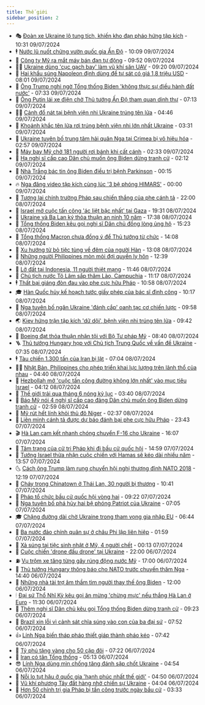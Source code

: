```yaml
---
title: Thế giới
sidebar_position: 2
---
```


<!-- vnexpress-the-gioi:START -->
- 🎭 [Đoàn xe Ukraine lộ tung tích, khiến kho đạn pháo hứng tập kích](https://vnexpress.net/doan-xe-ukraine-lo-tung-tich-khien-kho-dan-phao-hung-tap-kich-4767928.html) - 10:31 09/07/2024
- 🕴 [Nước lũ nuốt chửng vườn quốc gia Ấn Độ](https://vnexpress.net/nuoc-lu-nuot-chung-vuon-quoc-gia-an-do-4767977.html) - 10:09 09/07/2024
- 🤭 [Công ty Mỹ ra mắt máy bán đạn tự động](https://vnexpress.net/cong-ty-my-ra-mat-may-ban-dan-tu-dong-4767936.html) - 09:52 09/07/2024
- 🧑‍💻 [Ukraine dùng &#39;cục gạch bay&#39; làm vũ khí săn UAV](https://vnexpress.net/ukraine-dung-cuc-gach-bay-lam-vu-khi-san-uav-4767786.html) - 09:20 09/07/2024
- 🦏 [Hai khẩu súng Napoleon định dùng để tự sát có giá 1,8 triệu USD](https://vnexpress.net/hai-khau-sung-napoleon-dinh-dung-de-tu-sat-co-gia-1-8-trieu-usd-4767716.html) - 08:01 09/07/2024
- 🦒 [Ông Trump nghi ngờ Tổng thống Biden &#39;không thực sự điều hành đất nước&#39;](https://vnexpress.net/ong-trump-nghi-ngo-tong-thong-biden-khong-thuc-su-dieu-hanh-dat-nuoc-4767754.html) - 07:33 09/07/2024
- 🌈 [Ông Putin lái xe điện chở Thủ tướng Ấn Độ tham quan dinh thự](https://vnexpress.net/ong-putin-lai-xe-dien-cho-thu-tuong-an-do-tham-quan-dinh-thu-4767834.html) - 07:13 09/07/2024
- 🧑‍🏫 [Cảnh đổ nát tại bệnh viện nhi Ukraine trúng tên lửa](https://vnexpress.net/canh-do-nat-tai-benh-vien-nhi-ukraine-trung-ten-lua-4767740.html) - 04:46 09/07/2024
- 🐲 [Khoảnh khắc tên lửa rơi trúng bệnh viện nhi lớn nhất Ukraine](https://vnexpress.net/khoanh-khac-ten-lua-roi-trung-benh-vien-nhi-lon-nhat-ukraine-4767723.html) - 03:31 09/07/2024
- 🦒 [Ukraine tuyên bố trung tâm hải quân Nga tại Crimea bị vô hiệu hóa](https://vnexpress.net/ukraine-tuyen-bo-trung-tam-hai-quan-nga-tai-crimea-bi-vo-hieu-hoa-4767709.html) - 02:57 09/07/2024
- 🐻 [Máy bay Mỹ chở 181 người rơi bánh khi cất cánh](https://vnexpress.net/may-bay-my-cho-181-nguoi-roi-banh-khi-cat-canh-4767704.html) - 02:33 09/07/2024
- 🚀 [Hạ nghị sĩ cấp cao Dân chủ muốn ông Biden dừng tranh cử](https://vnexpress.net/ha-nghi-si-cap-cao-dan-chu-muon-ong-biden-dung-tranh-cu-4767689.html) - 02:12 09/07/2024
- 🥰 [Nhà Trắng bác tin ông Biden điều trị bệnh Parkinson](https://vnexpress.net/nha-trang-bac-tin-ong-biden-dieu-tri-benh-parkinson-4767687.html) - 00:15 09/07/2024
- 🔥 [Nga đăng video tập kích cùng lúc &#39;3 bệ phóng HIMARS&#39;](https://vnexpress.net/nga-dang-video-tap-kich-cung-luc-3-be-phong-himars-4767672.html) - 00:00 09/07/2024
- 🥳 [Tương lai chính trường Pháp sau chiến thắng của phe cánh tả](https://vnexpress.net/tuong-lai-chinh-truong-phap-sau-chien-thang-cua-phe-canh-ta-4767236.html) - 22:00 08/07/2024
- 💼 [Israel mở cuộc tấn công &#39;ác liệt bậc nhất&#39; tại Gaza](https://vnexpress.net/israel-mo-cuoc-tan-cong-ac-liet-bac-nhat-tai-gaza-4767645.html) - 19:31 08/07/2024
- 🤡 [Ukraine và Ba Lan ký thỏa thuận an ninh 10 năm](https://vnexpress.net/ukraine-va-ba-lan-ky-thoa-thuan-an-ninh-10-nam-4767655.html) - 17:38 08/07/2024
- 🌁 [Tổng thống Biden kêu gọi nghị sĩ Dân chủ đồng lòng ủng hộ](https://vnexpress.net/tong-thong-biden-keu-goi-nghi-si-dan-chu-dong-long-ung-ho-4767652.html) - 15:23 08/07/2024
- 🤩 [Tổng thống Macron chưa đồng ý để Thủ tướng từ chức](https://vnexpress.net/tong-thong-macron-chua-dong-y-de-thu-tuong-tu-chuc-4767642.html) - 14:08 08/07/2024
- 🎉 [Xu hướng từ bỏ tiệc tùng về đêm của người Hàn](https://vnexpress.net/xu-huong-tu-bo-tiec-tung-ve-dem-cua-nguoi-han-4766849.html) - 13:08 08/07/2024
- 🎉 [Những người Philippines mòn mỏi đợi quyền ly hôn](https://vnexpress.net/nhung-nguoi-philippines-mon-moi-doi-quyen-ly-hon-4767337.html) - 12:39 08/07/2024
- 🌁 [Lở đất tại Indonesia, 11 người thiệt mạng](https://vnexpress.net/lo-dat-tai-indonesia-11-nguoi-thiet-mang-4767606.html) - 11:46 08/07/2024
- 🌊 [Chủ tịch nước Tô Lâm sắp thăm Lào, Campuchia](https://vnexpress.net/chu-tich-nuoc-to-lam-sap-tham-lao-campuchia-4767612.html) - 11:17 08/07/2024
- 🕴 [Thất bại giáng đòn đau vào phe cực hữu Pháp](https://vnexpress.net/that-bai-giang-don-dau-vao-phe-cuc-huu-phap-4767325.html) - 10:58 08/07/2024
- 🎓 [Hàn Quốc hủy kế hoạch tước giấy phép của bác sĩ đình công](https://vnexpress.net/han-quoc-huy-ke-hoach-tuoc-giay-phep-cua-bac-si-dinh-cong-4767545.html) - 10:17 08/07/2024
- 🦩 [Nga tuyên bố ngăn Ukraine &#39;đánh cắp&#39; oanh tạc cơ chiến lược](https://vnexpress.net/nga-tuyen-bo-ngan-ukraine-danh-cap-oanh-tac-co-chien-luoc-4767453.html) - 09:58 08/07/2024
- 🌏 [Kiev hứng trận tập kích &#39;dữ dội&#39;, bệnh viện nhi trúng tên lửa](https://vnexpress.net/kiev-hung-tran-tap-kich-du-doi-benh-vien-nhi-trung-ten-lua-4767520.html) - 09:42 08/07/2024
- 🌋 [Boeing đạt thỏa thuận nhận tội với Bộ Tư pháp Mỹ](https://vnexpress.net/boeing-dat-thoa-thuan-nhan-toi-voi-bo-tu-phap-my-4767471.html) - 08:40 08/07/2024
- 🪜 [Thủ tướng Hungary họp với Chủ tịch Trung Quốc về vấn đề Ukraine](https://vnexpress.net/thu-tuong-hungary-hop-voi-chu-tich-trung-quoc-ve-van-de-ukraine-4767375.html) - 07:35 08/07/2024
- 🕴 [Tàu chiến 1.300 tấn của Iran bị lật](https://vnexpress.net/tau-chien-1-300-tan-cua-iran-bi-lat-4767381.html) - 07:04 08/07/2024
- 🧑‍🏫 [Nhật Bản, Philippines cho phép triển khai lực lượng trên lãnh thổ của nhau](https://vnexpress.net/nhat-ban-philippines-cho-phep-trien-khai-luc-luong-tren-lanh-tho-cua-nhau-4767339.html) - 04:40 08/07/2024
- 🌮 [Hezbollah mở &#39;cuộc tấn công đường không lớn nhất&#39; vào mục tiêu Israel](https://vnexpress.net/hezbollah-mo-cuoc-tan-cong-duong-khong-lon-nhat-vao-muc-tieu-israel-4767231.html) - 04:12 08/07/2024
- 🚦 [Thế giới trải qua tháng 6 nóng kỷ lục](https://vnexpress.net/the-gioi-trai-qua-thang-6-nong-ky-luc-4767299.html) - 03:40 08/07/2024
- 💫 [Báo Mỹ nói 4 nghị sĩ cấp cao đảng Dân chủ muốn ông Biden dừng tranh cử](https://vnexpress.net/bao-my-noi-4-nghi-si-cap-cao-dang-dan-chu-muon-ong-biden-dung-tranh-cu-4767251.html) - 02:59 08/07/2024
- 🤡 [Mỹ rút hết lính khỏi thủ đô Niger](https://vnexpress.net/my-rut-het-linh-khoi-thu-do-niger-4767260.html) - 02:37 08/07/2024
- 🦣 [Liên minh cánh tả được dự báo đánh bại phe cực hữu Pháp](https://vnexpress.net/lien-minh-canh-ta-duoc-du-bao-danh-bai-phe-cuc-huu-phap-4767226.html) - 23:43 07/07/2024
- 🎬 [Hà Lan cam kết nhanh chóng chuyển F-16 cho Ukraine](https://vnexpress.net/ha-lan-cam-ket-nhanh-chong-chuyen-f-16-cho-ukraine-4767202.html) - 16:07 07/07/2024
- 🎉 [Tâm trạng của cử tri Pháp khi đi bầu cử quốc hội](https://vnexpress.net/tam-trang-cua-cu-tri-phap-khi-di-bau-cu-quoc-hoi-4767189.html) - 14:59 07/07/2024
- 🎡 [Tướng Israel thừa nhận cuộc chiến với Hamas sẽ kéo dài nhiều năm](https://vnexpress.net/tuong-israel-thua-nhan-cuoc-chien-voi-hamas-se-keo-dai-nhieu-nam-4767176.html) - 13:57 07/07/2024
- 🌜 [Cách ông Trump làm rung chuyển hội nghị thượng đỉnh NATO 2018](https://vnexpress.net/cach-ong-trump-lam-rung-chuyen-hoi-nghi-thuong-dinh-nato-2018-4766378.html) - 12:19 07/07/2024
- 🎡 [Cháy trong Chinatown ở Thái Lan, 30 người bị thương](https://vnexpress.net/chay-trong-chinatown-o-thai-lan-30-nguoi-bi-thuong-4767151.html) - 10:41 07/07/2024
- 🤗 [Pháp tổ chức bầu cử quốc hội vòng hai](https://vnexpress.net/phap-to-chuc-bau-cu-quoc-hoi-vong-hai-4767122.html) - 09:22 07/07/2024
- 🦩 [Nga tuyên bố phá hủy hai bệ phóng Patriot của Ukraine](https://vnexpress.net/nga-tuyen-bo-pha-huy-hai-be-phong-patriot-cua-ukraine-4767106.html) - 07:05 07/07/2024
- 🎓 [Chặng đường dài chờ Ukraine trong tham vọng gia nhập EU](https://vnexpress.net/chang-duong-dai-cho-ukraine-trong-tham-vong-gia-nhap-eu-4762661.html) - 06:44 07/07/2024
- 🌁 [Ba nước đảo chính quân sự ở châu Phi lập liên hiệp](https://vnexpress.net/ba-nuoc-dao-chinh-quan-su-o-chau-phi-lap-lien-hiep-4767024.html) - 01:59 07/07/2024
- 🤩 [Xả súng tại tiệc sinh nhật ở Mỹ, 4 người chết](https://vnexpress.net/xa-sung-tai-tiec-sinh-nhat-o-my-4-nguoi-chet-4767019.html) - 00:13 07/07/2024
- 👹 [Cuộc chiến &#39;drone đấu drone&#39; tại Ukraine](https://vnexpress.net/cuoc-chien-drone-dau-drone-tai-ukraine-4763850.html) - 22:00 06/07/2024
- ⛽️ [Vụ trộm xe tăng từng gây rúng động nước Mỹ](https://vnexpress.net/vu-trom-xe-tang-tung-gay-rung-dong-nuoc-my-4766116.html) - 17:00 06/07/2024
- 🚀 [Thủ tướng Hungary thông báo cho NATO trước chuyến thăm Nga](https://vnexpress.net/thu-tuong-hungary-thong-bao-cho-nato-truoc-chuyen-tham-nga-4766964.html) - 14:40 06/07/2024
- 🎡 [Những nhà tài trợ âm thầm tìm người thay thế ông Biden](https://vnexpress.net/nhung-nha-tai-tro-am-tham-tim-nguoi-thay-the-ong-biden-4766778.html) - 12:00 06/07/2024
- 🕯 [Đại sứ Thổ Nhĩ Kỳ kêu gọi ăn mừng &#39;chừng mực&#39; nếu thắng Hà Lan ở Euro](https://vnexpress.net/dai-su-tho-nhi-ky-keu-goi-an-mung-chung-muc-neu-thang-ha-lan-o-euro-4766932.html) - 11:30 06/07/2024
- 🐻 [Thêm nghị sĩ Dân chủ kêu gọi Tổng thống Biden dừng tranh cử](https://vnexpress.net/them-nghi-si-dan-chu-keu-goi-tong-thong-biden-dung-tranh-cu-4766895.html) - 09:23 06/07/2024
- 🚦 [Brazil xin lỗi vì cảnh sát chĩa súng vào con của ba đại sứ](https://vnexpress.net/brazil-xin-loi-vi-canh-sat-chia-sung-vao-con-cua-ba-dai-su-4766886.html) - 07:52 06/07/2024
- 👍 [Lính Nga biến tháp pháo thiết giáp thành pháo kéo](https://vnexpress.net/linh-nga-bien-thap-phao-thiet-giap-thanh-phao-keo-4766834.html) - 07:42 06/07/2024
- 🚀 [Tỷ phú tặng vàng cho 50 cặp đôi](https://vnexpress.net/ty-phu-tang-vang-cho-50-cap-doi-4766826.html) - 07:22 06/07/2024
- 🌮 [Iran có tân Tổng thống](https://vnexpress.net/iran-co-tan-tong-thong-4766859.html) - 05:13 06/07/2024
- 😎 [Lính Nga dùng mìn chống tăng đánh sập chốt Ukraine](https://vnexpress.net/linh-nga-dung-min-chong-tang-danh-sap-chot-ukraine-4766027.html) - 04:54 06/07/2024
- 🐲 [Nỗi lo tụt hậu ở quốc gia &#39;hạnh phúc nhất thế giới&#39;](https://vnexpress.net/noi-lo-tut-hau-o-quoc-gia-hanh-phuc-nhat-the-gioi-4766550.html) - 04:50 06/07/2024
- 💫 [Vũ khí phương Tây đắt hàng nhờ chiến sự Ukraine](https://vnexpress.net/vu-khi-phuong-tay-dat-hang-nho-chien-su-ukraine-4766806.html) - 04:04 06/07/2024
- 👀 [Hơn 50 chính trị gia Pháp bị tấn công trước ngày bầu cử](https://vnexpress.net/hon-50-chinh-tri-gia-phap-bi-tan-cong-truoc-ngay-bau-cu-4766812.html) - 03:33 06/07/2024<!-- vnexpress-the-gioi:END -->